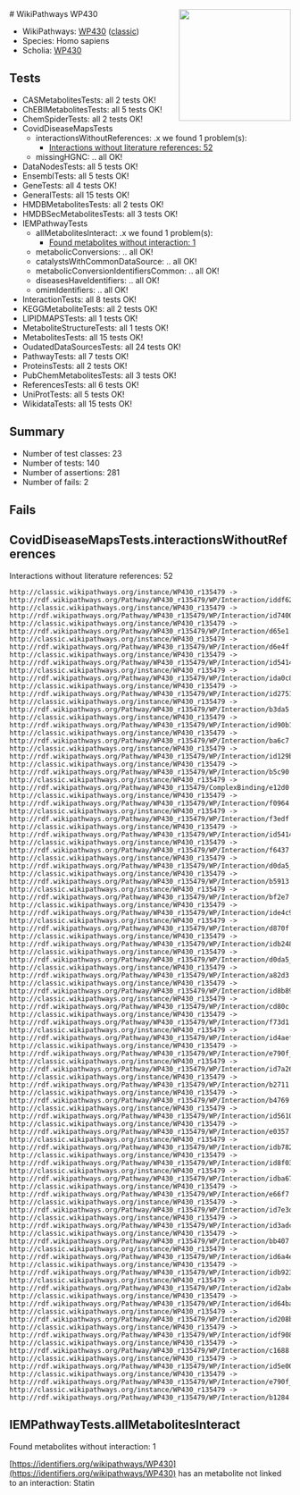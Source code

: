 <img style="float: right; width: 200px" src="https://cms-assets.nporadio.nl/npo3fm/NPO-Serious-Request-Logo-Groen-Ik-Steun-RGB.png" />
# WikiPathways WP430

* WikiPathways: [WP430](https://wikipathways.org/pathways/WP430) ([classic](https://classic.wikipathways.org/instance/WP430))
* Species: Homo sapiens
* Scholia: [WP430](https://scholia.toolforge.org/wikipathways/WP430)
## Tests
* CASMetabolitesTests: all 2 tests OK!
* ChEBIMetabolitesTests: all 5 tests OK!
* ChemSpiderTests: all 2 tests OK!
* CovidDiseaseMapsTests
    * interactionsWithoutReferences: .x we found 1 problem(s):
        * [Interactions without literature references: 52](#9701cd5f)
    * missingHGNC: .. all OK!
* DataNodesTests: all 5 tests OK!
* EnsemblTests: all 5 tests OK!
* GeneTests: all 4 tests OK!
* GeneralTests: all 15 tests OK!
* HMDBMetabolitesTests: all 2 tests OK!
* HMDBSecMetabolitesTests: all 3 tests OK!
* IEMPathwayTests
    * allMetabolitesInteract: .x we found 1 problem(s):
        * [Found metabolites without interaction: 1](#2bc2e7ec)
    * metabolicConversions: .. all OK!
    * catalystsWithCommonDataSource: .. all OK!
    * metabolicConversionIdentifiersCommon: .. all OK!
    * diseasesHaveIdentifiers: .. all OK!
    * omimIdentifiers: .. all OK!
* InteractionTests: all 8 tests OK!
* KEGGMetaboliteTests: all 2 tests OK!
* LIPIDMAPSTests: all 1 tests OK!
* MetaboliteStructureTests: all 1 tests OK!
* MetabolitesTests: all 15 tests OK!
* OudatedDataSourcesTests: all 24 tests OK!
* PathwayTests: all 7 tests OK!
* ProteinsTests: all 2 tests OK!
* PubChemMetabolitesTests: all 3 tests OK!
* ReferencesTests: all 6 tests OK!
* UniProtTests: all 5 tests OK!
* WikidataTests: all 15 tests OK!


## Summary

* Number of test classes: 23
* Number of tests: 140
* Number of assertions: 281
* Number of fails: 2

## Fails

<a name="9701cd5f" />

## CovidDiseaseMapsTests.interactionsWithoutReferences

Interactions without literature references: 52
```
http://classic.wikipathways.org/instance/WP430_r135479 -> http://rdf.wikipathways.org/Pathway/WP430_r135479/WP/Interaction/iddf620e37
http://classic.wikipathways.org/instance/WP430_r135479 -> http://rdf.wikipathways.org/Pathway/WP430_r135479/WP/Interaction/id740045bc
http://classic.wikipathways.org/instance/WP430_r135479 -> http://rdf.wikipathways.org/Pathway/WP430_r135479/WP/Interaction/d65e1
http://classic.wikipathways.org/instance/WP430_r135479 -> http://rdf.wikipathways.org/Pathway/WP430_r135479/WP/Interaction/d6e4f
http://classic.wikipathways.org/instance/WP430_r135479 -> http://rdf.wikipathways.org/Pathway/WP430_r135479/WP/Interaction/id54146f13_1
http://classic.wikipathways.org/instance/WP430_r135479 -> http://rdf.wikipathways.org/Pathway/WP430_r135479/WP/Interaction/ida0c8b2c0
http://classic.wikipathways.org/instance/WP430_r135479 -> http://rdf.wikipathways.org/Pathway/WP430_r135479/WP/Interaction/id27510544
http://classic.wikipathways.org/instance/WP430_r135479 -> http://rdf.wikipathways.org/Pathway/WP430_r135479/WP/Interaction/b3da5
http://classic.wikipathways.org/instance/WP430_r135479 -> http://rdf.wikipathways.org/Pathway/WP430_r135479/WP/Interaction/id90b15276
http://classic.wikipathways.org/instance/WP430_r135479 -> http://rdf.wikipathways.org/Pathway/WP430_r135479/WP/Interaction/ba6c7
http://classic.wikipathways.org/instance/WP430_r135479 -> http://rdf.wikipathways.org/Pathway/WP430_r135479/WP/Interaction/id129bdce0
http://classic.wikipathways.org/instance/WP430_r135479 -> http://rdf.wikipathways.org/Pathway/WP430_r135479/WP/Interaction/b5c90
http://classic.wikipathways.org/instance/WP430_r135479 -> http://rdf.wikipathways.org/Pathway/WP430_r135479/ComplexBinding/e12d0
http://classic.wikipathways.org/instance/WP430_r135479 -> http://rdf.wikipathways.org/Pathway/WP430_r135479/WP/Interaction/f0964
http://classic.wikipathways.org/instance/WP430_r135479 -> http://rdf.wikipathways.org/Pathway/WP430_r135479/WP/Interaction/f3edf
http://classic.wikipathways.org/instance/WP430_r135479 -> http://rdf.wikipathways.org/Pathway/WP430_r135479/WP/Interaction/id54146f13_2
http://classic.wikipathways.org/instance/WP430_r135479 -> http://rdf.wikipathways.org/Pathway/WP430_r135479/WP/Interaction/f6437
http://classic.wikipathways.org/instance/WP430_r135479 -> http://rdf.wikipathways.org/Pathway/WP430_r135479/WP/Interaction/d0da5_2
http://classic.wikipathways.org/instance/WP430_r135479 -> http://rdf.wikipathways.org/Pathway/WP430_r135479/WP/Interaction/b5913
http://classic.wikipathways.org/instance/WP430_r135479 -> http://rdf.wikipathways.org/Pathway/WP430_r135479/WP/Interaction/bf2e7
http://classic.wikipathways.org/instance/WP430_r135479 -> http://rdf.wikipathways.org/Pathway/WP430_r135479/WP/Interaction/ide4c980d3
http://classic.wikipathways.org/instance/WP430_r135479 -> http://rdf.wikipathways.org/Pathway/WP430_r135479/WP/Interaction/d870f
http://classic.wikipathways.org/instance/WP430_r135479 -> http://rdf.wikipathways.org/Pathway/WP430_r135479/WP/Interaction/idb248dd5c
http://classic.wikipathways.org/instance/WP430_r135479 -> http://rdf.wikipathways.org/Pathway/WP430_r135479/WP/Interaction/d0da5_1
http://classic.wikipathways.org/instance/WP430_r135479 -> http://rdf.wikipathways.org/Pathway/WP430_r135479/WP/Interaction/a82d3
http://classic.wikipathways.org/instance/WP430_r135479 -> http://rdf.wikipathways.org/Pathway/WP430_r135479/WP/Interaction/id8b89268e
http://classic.wikipathways.org/instance/WP430_r135479 -> http://rdf.wikipathways.org/Pathway/WP430_r135479/WP/Interaction/cd80c
http://classic.wikipathways.org/instance/WP430_r135479 -> http://rdf.wikipathways.org/Pathway/WP430_r135479/WP/Interaction/f73d1
http://classic.wikipathways.org/instance/WP430_r135479 -> http://rdf.wikipathways.org/Pathway/WP430_r135479/WP/Interaction/id4aefea78
http://classic.wikipathways.org/instance/WP430_r135479 -> http://rdf.wikipathways.org/Pathway/WP430_r135479/WP/Interaction/e790f_1
http://classic.wikipathways.org/instance/WP430_r135479 -> http://rdf.wikipathways.org/Pathway/WP430_r135479/WP/Interaction/id7a2680f1
http://classic.wikipathways.org/instance/WP430_r135479 -> http://rdf.wikipathways.org/Pathway/WP430_r135479/WP/Interaction/b2711
http://classic.wikipathways.org/instance/WP430_r135479 -> http://rdf.wikipathways.org/Pathway/WP430_r135479/WP/Interaction/b4769
http://classic.wikipathways.org/instance/WP430_r135479 -> http://rdf.wikipathways.org/Pathway/WP430_r135479/WP/Interaction/id561097a3
http://classic.wikipathways.org/instance/WP430_r135479 -> http://rdf.wikipathways.org/Pathway/WP430_r135479/WP/Interaction/e0357
http://classic.wikipathways.org/instance/WP430_r135479 -> http://rdf.wikipathways.org/Pathway/WP430_r135479/WP/Interaction/idb782318c
http://classic.wikipathways.org/instance/WP430_r135479 -> http://rdf.wikipathways.org/Pathway/WP430_r135479/WP/Interaction/id8f039aff
http://classic.wikipathways.org/instance/WP430_r135479 -> http://rdf.wikipathways.org/Pathway/WP430_r135479/WP/Interaction/idba67fe43
http://classic.wikipathways.org/instance/WP430_r135479 -> http://rdf.wikipathways.org/Pathway/WP430_r135479/WP/Interaction/e66f7
http://classic.wikipathways.org/instance/WP430_r135479 -> http://rdf.wikipathways.org/Pathway/WP430_r135479/WP/Interaction/id7e3de2b
http://classic.wikipathways.org/instance/WP430_r135479 -> http://rdf.wikipathways.org/Pathway/WP430_r135479/WP/Interaction/id3adcd55e
http://classic.wikipathways.org/instance/WP430_r135479 -> http://rdf.wikipathways.org/Pathway/WP430_r135479/WP/Interaction/bb407
http://classic.wikipathways.org/instance/WP430_r135479 -> http://rdf.wikipathways.org/Pathway/WP430_r135479/WP/Interaction/id6a4e25b5
http://classic.wikipathways.org/instance/WP430_r135479 -> http://rdf.wikipathways.org/Pathway/WP430_r135479/WP/Interaction/idb92332b0
http://classic.wikipathways.org/instance/WP430_r135479 -> http://rdf.wikipathways.org/Pathway/WP430_r135479/WP/Interaction/id2abec5f6
http://classic.wikipathways.org/instance/WP430_r135479 -> http://rdf.wikipathways.org/Pathway/WP430_r135479/WP/Interaction/id64bad4e5
http://classic.wikipathways.org/instance/WP430_r135479 -> http://rdf.wikipathways.org/Pathway/WP430_r135479/WP/Interaction/id208b4fc4
http://classic.wikipathways.org/instance/WP430_r135479 -> http://rdf.wikipathways.org/Pathway/WP430_r135479/WP/Interaction/idf908f4d0
http://classic.wikipathways.org/instance/WP430_r135479 -> http://rdf.wikipathways.org/Pathway/WP430_r135479/WP/Interaction/c1688
http://classic.wikipathways.org/instance/WP430_r135479 -> http://rdf.wikipathways.org/Pathway/WP430_r135479/WP/Interaction/id5e009fa2
http://classic.wikipathways.org/instance/WP430_r135479 -> http://rdf.wikipathways.org/Pathway/WP430_r135479/WP/Interaction/e790f_2
http://classic.wikipathways.org/instance/WP430_r135479 -> http://rdf.wikipathways.org/Pathway/WP430_r135479/WP/Interaction/b1284
```

<a name="2bc2e7ec" />

## IEMPathwayTests.allMetabolitesInteract

Found metabolites without interaction: 1

[https://identifiers.org/wikipathways/WP430](https://identifiers.org/wikipathways/WP430) has an metabolite not linked to an interaction: Statin


